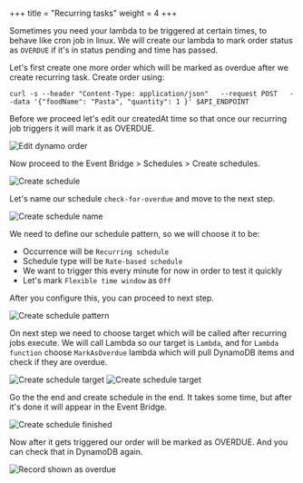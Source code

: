 +++
title = "Recurring tasks"
weight = 4
+++

Sometimes you need your lambda to be triggered at certain times, to behave like cron job in linux. We will create our lambda to mark order status as `OVERDUE` if it's in status pending and time has passed.

Let's first create one more order which will be marked as overdue after we create recurring task.
Create order using:

```
curl -s --header "Content-Type: application/json"   --request POST   --data '{"foodName": "Pasta", "quantity": 1 }' $API_ENDPOINT
```

Before we proceed let's edit our createdAt time so that once our recurring job triggers it will mark it as OVERDUE.

![Edit dynamo order](/images/eventBridge/schedules/edit-dynamo-order.png)

Now proceed to the Event Bridge > Schedules > Create schedules.

![Create schedule](/images/eventBridge/schedules/create-schedule.png)

Let's name our schedule `check-for-overdue` and move to the next step.

![Create schedule name](/images/eventBridge/schedules/create-schedule-name.png)

We need to define our schedule pattern, so we will choose it to be:
- Occurrence will be `Recurring schedule`
- Schedule type will be `Rate-based schedule`
- We want to trigger this every minute for now in order to test it quickly
- Let's mark `Flexible time window` as `Off`

After you configure this, you can proceed to next step.

![Create schedule pattern](/images/eventBridge/schedules/create-schedule-recurring.png)

On next step we need to choose target which will be called after recurring jobs execute.
We will call Lambda so our target is `Lambda`, and for `Lambda function` choose `MarkAsOverdue` lambda which will pull DynamoDB items and check if they are overdue.

![Create schedule target](/images/eventBridge/schedules/create-schedule-target.png)
![Create schedule target](/images/eventBridge/schedules/create-schedule-lambda.png)

Go the the end and create schedule in the end. It takes some time, but after it's done it will appear in the Event Bridge.

![Create schedule finished](/images/eventBridge/schedules/create-schedule-finished.png)

Now after it gets triggered our order will be marked as OVERDUE. And you can check that in DynamoDB again.

![Record shown as overdue](/images/eventBridge/schedules/dynamo-record-overdue.png)
